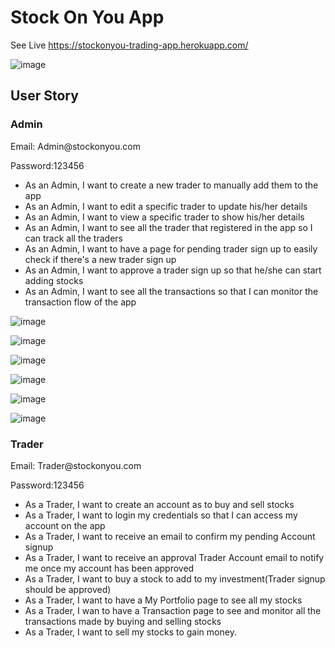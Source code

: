 <h1> Stock On You App </h1>

See Live https://stockonyou-trading-app.herokuapp.com/

![image](https://user-images.githubusercontent.com/80327905/134492430-4079f96b-055c-47dc-9a76-fc4bd20a99dd.png)

<h2>User Story</h2>

<h3>Admin</h3>

<p>Email: Admin@stockonyou.com</p>
<p>Password:123456</p>

* As an Admin, I want to create a new trader to manually add them to the app
* As an Admin, I want to edit a specific trader to update his/her details
* As an Admin, I want to view a specific trader to show his/her details
* As an Admin, I want to see all the trader that registered in the app so I can track all the traders
* As an Admin, I want to have a page for pending trader sign up to easily check if there's a new trader sign up
* As an Admin, I want to approve a trader sign up so that he/she can start adding stocks
* As an Admin, I want to see all the transactions so that I can monitor the transaction flow of the app

![image](https://user-images.githubusercontent.com/80327905/134492325-ebbb1d60-0f95-4933-bb2f-6a763f5529c7.png)

![image](https://user-images.githubusercontent.com/80327905/134492349-a1922fdd-eab5-4283-9a2b-eac9f70c6a33.png)

![image](https://user-images.githubusercontent.com/80327905/134492370-e4675d62-dc7e-468e-a9a4-e9e902e37fef.png)

![image](https://user-images.githubusercontent.com/80327905/134492380-b65ea541-2eab-457e-bb6a-1720f78e3408.png)

![image](https://user-images.githubusercontent.com/80327905/134492492-e7a49685-7410-4eea-a25d-1863f1875506.png)

![image](https://user-images.githubusercontent.com/80327905/134492467-2f34e0aa-5c65-44f1-8ef1-4025a1809b17.png)

<h3>Trader</h3>

<p>Email: Trader@stockonyou.com</p>
<p>Password:123456</p>

* As a Trader, I want to create an account as to buy and sell stocks
* As a Trader, I want to login my credentials so that I can access my account on the app
* As a Trader, I want to receive an email to confirm my pending Account signup
* As a Trader, I want to receive an approval Trader Account email to notify me once my account has been
approved
* As a Trader, I want to buy a stock to add to my investment(Trader signup should be approved)
* As a Trader, I want to have a My Portfolio page to see all my stocks
* As a Trader, I wan to have a Transaction page to see and monitor all the transactions made by buying and
selling stocks
* As a Trader, I want to sell my stocks to gain money.
